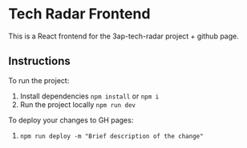 # Tech Radar Frontend

This is a React frontend for the 3ap-tech-radar project + github page.

## Instructions

To run the project:

1. Install dependencies
   `npm install` or `npm i`
2. Run the project locally
   `npm run dev`

To deploy your changes to GH pages:

1. `npm run deploy -m "Brief description of the change"`
